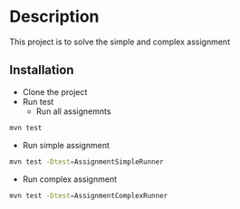 # Description

This project is to solve the simple and complex assignment 

## Installation
* Clone the project
* Run test
  * Run all assignemnts
```bash
mvn test
```

   * Run simple assignment
```bash
mvn test -Dtest=AssignmentSimpleRunner 
```
   * Run complex assignment
```bash
mvn test -Dtest=AssignmentComplexRunner